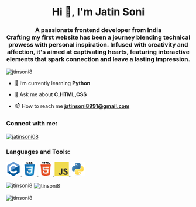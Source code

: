 <h1 align="center">Hi 👋, I'm Jatin Soni</h1>
<h3 align="center">A passionate frontend developer from India<br>Crafting my first website has been a journey blending technical prowess with personal inspiration. Infused with creativity and affection, it's aimed at captivating hearts, featuring interactive elements that spark connection and leave a lasting impression.</h3>

<p align="left"> <img src="https://komarev.com/ghpvc/?username=jtinsoni8&label=Profile%20views&color=0e75b6&style=flat" alt="jtinsoni8" /> </p>

- 🌱 I’m currently learning **Python**

- 💬 Ask me about **C,HTML,CSS**

- 📫 How to reach me **jatinsoni8991@gmail.com**

<h3 align="left">Connect with me:</h3>
<p align="left">
<a href="https://linkedin.com/in/jatinsoni08" target="blank"><img align="center" src="https://raw.githubusercontent.com/rahuldkjain/github-profile-readme-generator/master/src/images/icons/Social/linked-in-alt.svg" alt="jatinsoni08" height="30" width="40" /></a>
</p>

<h3 align="left">Languages and Tools:</h3>
<p align="left"> <a href="https://www.cprogramming.com/" target="_blank" rel="noreferrer"> <img src="https://raw.githubusercontent.com/devicons/devicon/master/icons/c/c-original.svg" alt="c" width="40" height="40"/> </a> <a href="https://www.w3schools.com/css/" target="_blank" rel="noreferrer"> <img src="https://raw.githubusercontent.com/devicons/devicon/master/icons/css3/css3-original-wordmark.svg" alt="css3" width="40" height="40"/> </a> <a href="https://www.w3.org/html/" target="_blank" rel="noreferrer"> <img src="https://raw.githubusercontent.com/devicons/devicon/master/icons/html5/html5-original-wordmark.svg" alt="html5" width="40" height="40"/> </a> <a href="https://developer.mozilla.org/en-US/docs/Web/JavaScript" target="_blank" rel="noreferrer"> <img src="https://raw.githubusercontent.com/devicons/devicon/master/icons/javascript/javascript-original.svg" alt="javascript" width="40" height="40"/> </a> <a href="https://www.python.org" target="_blank" rel="noreferrer"> <img src="https://raw.githubusercontent.com/devicons/devicon/master/icons/python/python-original.svg" alt="python" width="40" height="40"/> </a> </p>

<p><img align="left" src="https://github-readme-stats.vercel.app/api/top-langs?username=jtinsoni8&show_icons=true&locale=en&layout=compact" alt="jtinsoni8" /></p>

<p>&nbsp;<img align="center" src="https://github-readme-stats.vercel.app/api?username=jtinsoni8&show_icons=true&locale=en" alt="jtinsoni8" /></p>

<p><img align="center" src="https://github-readme-streak-stats.herokuapp.com/?user=jtinsoni8&" alt="jtinsoni8" /></p>
